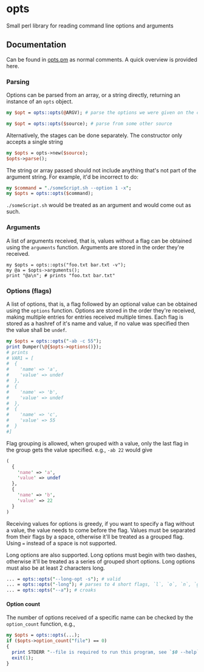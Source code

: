 # opts
Small perl library for reading command line options and arguments

## Documentation
Can be found in [opts.pm](../blob/master/opts.pm) as normal comments. A quick overview is provided here.

### Parsing
Options can be parsed from an array, or a string directly, returning an instance of an `opts` object.
```perl
my $opt = opts::opts(@ARGV); # parse the options we were given on the command line
```
```perl
my $opt = opts::opts($source); # parse from some other source
```

Alternatively, the stages can be done separately. The constructor only accepts a single string
```perl
my $opts = opts->new($source);
$opts->parse();
```

The string or array passed should not include anything that's not part of the argument string. For example, it'd be incorrect to do:
```perl
my $command = "./someScript.sh --option 1 -x";
my $opts = opts::opts($command);
```
`./someScript.sh` would be treated as an argument and would come out as such.

### Arguments
A list of arguments received, that is, values without a flag can be obtained using the `arguments` function.
Arguments are stored in the order they're received.
```
my $opts = opts::opts("foo.txt bar.txt -v");
my @a = $opts->arguments();
print "@a\n"; # prints "foo.txt bar.txt"
```
### Options (flags)
A list of options, that is, a flag followed by an optional value can be obtained using the `options` function.
Options are stored in the order they're received, making multiple entries for entries received multiple times.
Each flag is stored as a hashref of it's name and value, if no value was specified then the value shall be `undef`.
```perl
my $opts = opts::opts("-ab -c 55");
print Dumper(\@{$opts->options()});
# prints
# VAR1 = [
#  {
#    'name' => 'a',
#    'value' => undef
#  },
#  {
#    'name' => 'b',
#    'value' => undef
#  },
#  {
#    'name' => 'c',
#    'value' => 55
#  }
#]
```
Flag grouping is allowed, when grouped with a value, only the last flag in the group gets the value specified.
e.g., `-ab 22` would give
```perl
(
  {
    'name' => 'a',
    'value' => undef
  },
  {
    'name' => 'b',
    'value' => 22
  }
)
```
Receiving values for options is greedy, if you want to specify a flag without a value, the value needs to come before the flag. Values must be separated from their flags by a space, otherwise it'll be treated as a grouped flag. Using `=` instead of a space is not supported.

Long options are also supported. Long options must begin with two dashes, otherwise it'll be treated as a series of grouped short options. Long options must also be at least 2 characters long.
```perl
... = opts::opts("--long-opt -s"); # valid
... = opts::opts("-long"); # parses to 4 short flags, `l`, `o`, `n`, `g`
... = opts::opts("--a"); # croaks
```

#### Option count
The number of options received of a specific name can be checked by the `option_count` function, e.g.,
```perl
my $opts = opts::opts(...);
if ($opts->option_count("file") == 0)
{
  print STDERR "--file is required to run this program, see `$0 --help` for information.\n";
  exit(1);
}
```
